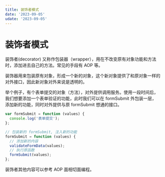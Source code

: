 ```yaml
---
title: 装饰者模式
date: '2023-09-05'
udate: '2023-09-05'
---
```


# 装饰者模式

装饰者(decorator) 又称作包装器（wrapper），用在不改变原有对象功能和方法时，添加进去自己的方法。常见的手段有 AOP 等。

装饰器用来包装原有对象，形成一个新的对象，这个新对象提供了和原对象一样的对外接口，因此新对象对外来说是透明的。

举个例子，有个表单提交的对象（方法），对外提供调用服务。使用一段时间后，我们想要添加一个表单验证的功能，此时我们可以在 formSubmit 外包装一层，添加新的功能，同时对外提供与原 formSubmit 想通的接口。

```js
var formSubmit = function (values) {
  console.log('表单提交');
};

// 包装新的 formSubmit, 注入新的功能
formSubmit = function (values) {
  // 添加新的内容
  validateFormData(values);
  // 执行原函数
  formSubmit(values);
};
```

装饰者其他内容可以参考 AOP 面相切面编程。
